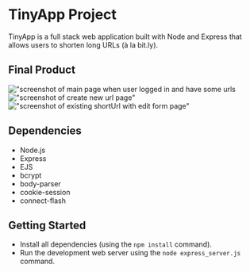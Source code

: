 # TinyApp Project

TinyApp is a full stack web application built with Node and Express that allows users to shorten long URLs (à la bit.ly).

## Final Product

!["screenshot of main page when user logged in and have some urls](/tinyapp/blob/main/docs/urls_page.png?raw=true)
!["screenshot of create new url page"](/tinyapp/blob/main/docs/Creat_new_url.png?raw=true)
!["screenshot of existing shortUrl with edit form page"](/tinyapp/blob/main/docs/URL_edit.png?raw=true)

## Dependencies

- Node.js
- Express
- EJS
- bcrypt
- body-parser
- cookie-session
- connect-flash

## Getting Started

- Install all dependencies (using the `npm install` command).
- Run the development web server using the `node express_server.js` command.
